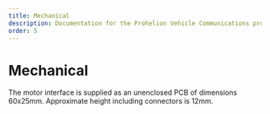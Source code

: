 ```yaml
---
title: Mechanical
description: Documentation for the Prohelion Vehicle Communications protocol
order: 5
---
```


# Mechanical

The motor interface is supplied as an unenclosed PCB of dimensions 60x25mm.  Approximate height including connectors is 12mm.

